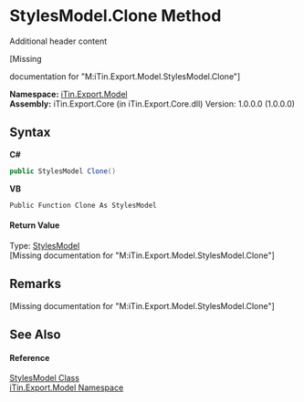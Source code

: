 # StylesModel.Clone Method 
Additional header content 

\[Missing <summary> documentation for "M:iTin.Export.Model.StylesModel.Clone"\]

**Namespace:**&nbsp;<a href="ef57ffcc-e95e-b212-5a46-9aa6f5a3511f">iTin.Export.Model</a><br />**Assembly:**&nbsp;iTin.Export.Core (in iTin.Export.Core.dll) Version: 1.0.0.0 (1.0.0.0)

## Syntax

**C#**<br />
``` C#
public StylesModel Clone()
```

**VB**<br />
``` VB
Public Function Clone As StylesModel
```


#### Return Value
Type: <a href="b054d3da-daec-6bfe-5fa1-a5f9cdb5ed67">StylesModel</a><br />\[Missing <returns> documentation for "M:iTin.Export.Model.StylesModel.Clone"\]

## Remarks
\[Missing <remarks> documentation for "M:iTin.Export.Model.StylesModel.Clone"\]

## See Also


#### Reference
<a href="b054d3da-daec-6bfe-5fa1-a5f9cdb5ed67">StylesModel Class</a><br /><a href="ef57ffcc-e95e-b212-5a46-9aa6f5a3511f">iTin.Export.Model Namespace</a><br />